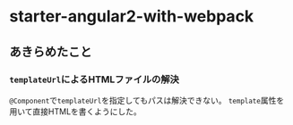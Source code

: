 # starter-angular2-with-webpack

## あきらめたこと

###  `templateUrl`によるHTMLファイルの解決

`@Component`で`templateUrl`を指定してもパスは解決できない。
`template`属性を用いて直接HTMLを書くようにした。
